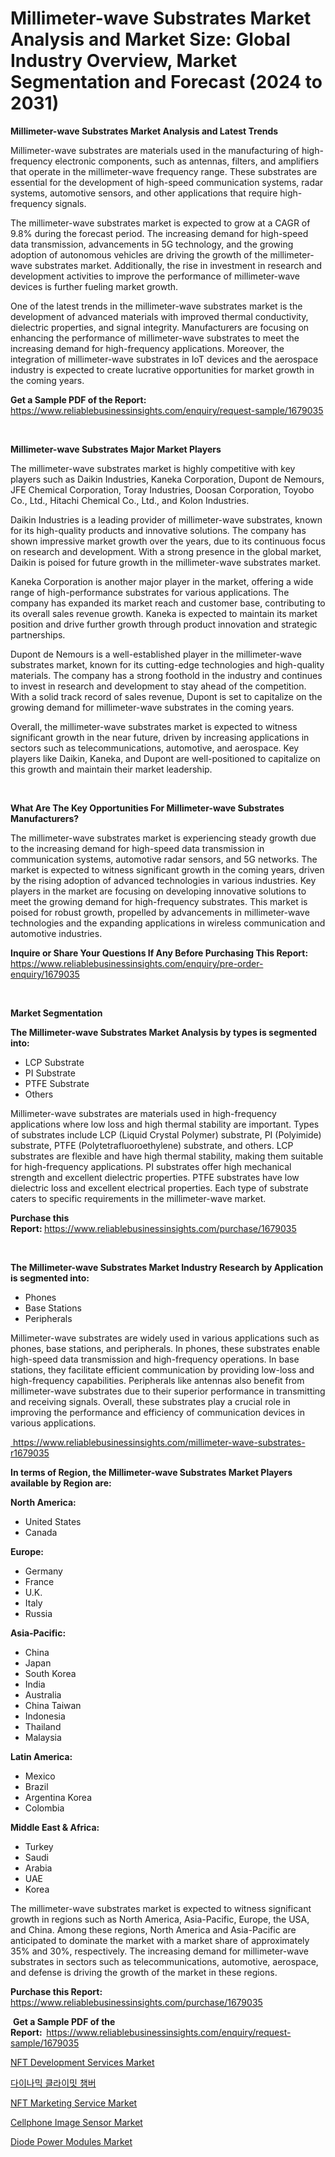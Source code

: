 <p><h1>Millimeter-wave Substrates Market Analysis and Market Size: Global Industry Overview, Market Segmentation and Forecast (2024 to 2031)</h1></p><p><strong>Millimeter-wave Substrates Market Analysis and Latest Trends</strong></p>
<p><p>Millimeter-wave substrates are materials used in the manufacturing of high-frequency electronic components, such as antennas, filters, and amplifiers that operate in the millimeter-wave frequency range. These substrates are essential for the development of high-speed communication systems, radar systems, automotive sensors, and other applications that require high-frequency signals.</p><p>The millimeter-wave substrates market is expected to grow at a CAGR of 9.8% during the forecast period. The increasing demand for high-speed data transmission, advancements in 5G technology, and the growing adoption of autonomous vehicles are driving the growth of the millimeter-wave substrates market. Additionally, the rise in investment in research and development activities to improve the performance of millimeter-wave devices is further fueling market growth.</p><p>One of the latest trends in the millimeter-wave substrates market is the development of advanced materials with improved thermal conductivity, dielectric properties, and signal integrity. Manufacturers are focusing on enhancing the performance of millimeter-wave substrates to meet the increasing demand for high-frequency applications. Moreover, the integration of millimeter-wave substrates in IoT devices and the aerospace industry is expected to create lucrative opportunities for market growth in the coming years.</p></p>
<p><strong>Get a Sample PDF of the Report:&nbsp;</strong> <a href="https://www.reliablebusinessinsights.com/enquiry/request-sample/1679035">https://www.reliablebusinessinsights.com/enquiry/request-sample/1679035</a></p>
<p>&nbsp;</p>
<p><strong>Millimeter-wave Substrates Major Market Players</strong></p>
<p><p>The millimeter-wave substrates market is highly competitive with key players such as Daikin Industries, Kaneka Corporation, Dupont de Nemours, JFE Chemical Corporation, Toray Industries, Doosan Corporation, Toyobo Co., Ltd., Hitachi Chemical Co., Ltd., and Kolon Industries.</p><p>Daikin Industries is a leading provider of millimeter-wave substrates, known for its high-quality products and innovative solutions. The company has shown impressive market growth over the years, due to its continuous focus on research and development. With a strong presence in the global market, Daikin is poised for future growth in the millimeter-wave substrates market.</p><p>Kaneka Corporation is another major player in the market, offering a wide range of high-performance substrates for various applications. The company has expanded its market reach and customer base, contributing to its overall sales revenue growth. Kaneka is expected to maintain its market position and drive further growth through product innovation and strategic partnerships.</p><p>Dupont de Nemours is a well-established player in the millimeter-wave substrates market, known for its cutting-edge technologies and high-quality materials. The company has a strong foothold in the industry and continues to invest in research and development to stay ahead of the competition. With a solid track record of sales revenue, Dupont is set to capitalize on the growing demand for millimeter-wave substrates in the coming years.</p><p>Overall, the millimeter-wave substrates market is expected to witness significant growth in the near future, driven by increasing applications in sectors such as telecommunications, automotive, and aerospace. Key players like Daikin, Kaneka, and Dupont are well-positioned to capitalize on this growth and maintain their market leadership.</p></p>
<p>&nbsp;</p>
<p><strong>What Are The Key Opportunities For Millimeter-wave Substrates Manufacturers?</strong></p>
<p><p>The millimeter-wave substrates market is experiencing steady growth due to the increasing demand for high-speed data transmission in communication systems, automotive radar sensors, and 5G networks. The market is expected to witness significant growth in the coming years, driven by the rising adoption of advanced technologies in various industries. Key players in the market are focusing on developing innovative solutions to meet the growing demand for high-frequency substrates. This market is poised for robust growth, propelled by advancements in millimeter-wave technologies and the expanding applications in wireless communication and automotive industries.</p></p>
<p><strong>Inquire or Share Your Questions If Any Before Purchasing This Report:</strong> <a href="https://www.reliablebusinessinsights.com/enquiry/pre-order-enquiry/1679035">https://www.reliablebusinessinsights.com/enquiry/pre-order-enquiry/1679035</a></p>
<p>&nbsp;</p>
<p><strong>Market Segmentation</strong></p>
<p><strong>The Millimeter-wave Substrates Market Analysis by types is segmented into:</strong></p>
<p><ul><li>LCP Substrate</li><li>PI Substrate</li><li>PTFE Substrate</li><li>Others</li></ul></p>
<p><p>Millimeter-wave substrates are materials used in high-frequency applications where low loss and high thermal stability are important. Types of substrates include LCP (Liquid Crystal Polymer) substrate, PI (Polyimide) substrate, PTFE (Polytetrafluoroethylene) substrate, and others. LCP substrates are flexible and have high thermal stability, making them suitable for high-frequency applications. PI substrates offer high mechanical strength and excellent dielectric properties. PTFE substrates have low dielectric loss and excellent electrical properties. Each type of substrate caters to specific requirements in the millimeter-wave market.</p></p>
<p><strong>Purchase this Report:&nbsp;</strong><a href="https://www.reliablebusinessinsights.com/purchase/1679035">https://www.reliablebusinessinsights.com/purchase/1679035</a></p>
<p>&nbsp;</p>
<p><strong>The Millimeter-wave Substrates Market Industry Research by Application is segmented into:</strong></p>
<p><ul><li>Phones</li><li>Base Stations</li><li>Peripherals</li></ul></p>
<p><p>Millimeter-wave substrates are widely used in various applications such as phones, base stations, and peripherals. In phones, these substrates enable high-speed data transmission and high-frequency operations. In base stations, they facilitate efficient communication by providing low-loss and high-frequency capabilities. Peripherals like antennas also benefit from millimeter-wave substrates due to their superior performance in transmitting and receiving signals. Overall, these substrates play a crucial role in improving the performance and efficiency of communication devices in various applications.</p></p>
<p><a href="https://www.reliablebusinessinsights.com/millimeter-wave-substrates-r1679035">&nbsp;https://www.reliablebusinessinsights.com/millimeter-wave-substrates-r1679035</a></p>
<p><strong>In terms of Region, the Millimeter-wave Substrates Market Players available by Region are:</strong></p>
<p>
    <p> <strong> North America: </strong>
        <ul>
            <li>United States</li>
            <li>Canada</li>
        </ul>
        </p> 
    <p> <strong> Europe: </strong>
        <ul>
            <li>Germany</li>
            <li>France</li>
            <li>U.K.</li>
            <li>Italy</li>
            <li>Russia</li>
        </ul>
        </p> 
    <p> <strong> Asia-Pacific: </strong>
        <ul>
            <li>China</li>
            <li>Japan</li>
            <li>South Korea</li>
            <li>India</li>
            <li>Australia</li>
            <li>China Taiwan</li>
            <li>Indonesia</li>
            <li>Thailand</li>
            <li>Malaysia</li>
        </ul>
        </p> 
    <p> <strong> Latin America: </strong>
        <ul>
            <li>Mexico</li>
            <li>Brazil</li>
            <li>Argentina Korea</li>
            <li>Colombia</li>
        </ul>
        </p> 
    <p> <strong> Middle East & Africa: </strong>
        <ul>
            <li>Turkey</li>
            <li>Saudi</li>
            <li>Arabia</li>
            <li>UAE</li>
            <li>Korea</li>
        </ul>
    </p>
    </p>
<p><p>The millimeter-wave substrates market is expected to witness significant growth in regions such as North America, Asia-Pacific, Europe, the USA, and China. Among these regions, North America and Asia-Pacific are anticipated to dominate the market with a market share of approximately 35% and 30%, respectively. The increasing demand for millimeter-wave substrates in sectors such as telecommunications, automotive, aerospace, and defense is driving the growth of the market in these regions.</p></p>
<p><strong>Purchase this Report: </strong><a href="https://www.reliablebusinessinsights.com/purchase/1679035">https://www.reliablebusinessinsights.com/purchase/1679035</a></p>
<p>&nbsp;<strong>Get a Sample PDF of the Report:&nbsp;&nbsp;</strong><a href="https://www.reliablebusinessinsights.com/enquiry/request-sample/1679035">https://www.reliablebusinessinsights.com/enquiry/request-sample/1679035</a></p>
<p><strong></strong></p>
<p><p><a href="https://www.linkedin.com/pulse/nft-development-services-market-insights-cagr-trends-growth-m5nte">NFT Development Services Market</a></p><p><a href="https://github.com/kein8762/Market-Research-Report-List-1/blob/main/425542593584.md">다이나믹 클라이밋 챔버</a></p><p><a href="https://www.linkedin.com/pulse/nft-marketing-service-market-share-evolution-growth-trends-1dy6e">NFT Marketing Service Market</a></p><p><a href="https://issuu.com/reportprime-2/docs/cellphone-image-sensor-market-size-2030.pptx">Cellphone Image Sensor Market</a></p><p><a href="https://issuu.com/reportprime-2/docs/diode-power-modules-market-size-2030.pptx">Diode Power Modules Market</a></p></p>
